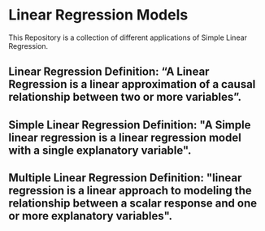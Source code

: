 # Linear Regression Models

This Repository is a collection of different applications of Simple Linear Regression.

## Linear Regression Definition: “A Linear Regression is a linear approximation of a causal relationship between two or more variables”.

## Simple Linear Regression Definition: "A Simple linear regression is a linear regression model with a single explanatory variable".

## Multiple Linear Regression Definition: "linear regression is a linear approach to modeling the relationship between a scalar response and one or more explanatory variables".
